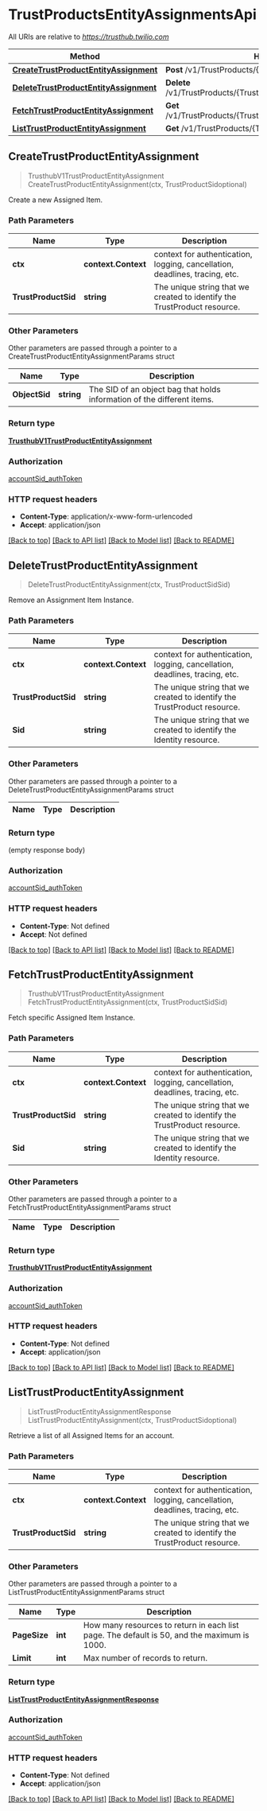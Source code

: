 # TrustProductsEntityAssignmentsApi

All URIs are relative to *https://trusthub.twilio.com*

Method | HTTP request | Description
------------- | ------------- | -------------
[**CreateTrustProductEntityAssignment**](TrustProductsEntityAssignmentsApi.md#CreateTrustProductEntityAssignment) | **Post** /v1/TrustProducts/{TrustProductSid}/EntityAssignments | 
[**DeleteTrustProductEntityAssignment**](TrustProductsEntityAssignmentsApi.md#DeleteTrustProductEntityAssignment) | **Delete** /v1/TrustProducts/{TrustProductSid}/EntityAssignments/{Sid} | 
[**FetchTrustProductEntityAssignment**](TrustProductsEntityAssignmentsApi.md#FetchTrustProductEntityAssignment) | **Get** /v1/TrustProducts/{TrustProductSid}/EntityAssignments/{Sid} | 
[**ListTrustProductEntityAssignment**](TrustProductsEntityAssignmentsApi.md#ListTrustProductEntityAssignment) | **Get** /v1/TrustProducts/{TrustProductSid}/EntityAssignments | 



## CreateTrustProductEntityAssignment

> TrusthubV1TrustProductEntityAssignment CreateTrustProductEntityAssignment(ctx, TrustProductSidoptional)



Create a new Assigned Item.

### Path Parameters


Name | Type | Description
------------- | ------------- | -------------
**ctx** | **context.Context** | context for authentication, logging, cancellation, deadlines, tracing, etc.
**TrustProductSid** | **string** | The unique string that we created to identify the TrustProduct resource.

### Other Parameters

Other parameters are passed through a pointer to a CreateTrustProductEntityAssignmentParams struct


Name | Type | Description
------------- | ------------- | -------------
**ObjectSid** | **string** | The SID of an object bag that holds information of the different items.

### Return type

[**TrusthubV1TrustProductEntityAssignment**](TrusthubV1TrustProductEntityAssignment.md)

### Authorization

[accountSid_authToken](../README.md#accountSid_authToken)

### HTTP request headers

- **Content-Type**: application/x-www-form-urlencoded
- **Accept**: application/json

[[Back to top]](#) [[Back to API list]](../README.md#documentation-for-api-endpoints)
[[Back to Model list]](../README.md#documentation-for-models)
[[Back to README]](../README.md)


## DeleteTrustProductEntityAssignment

> DeleteTrustProductEntityAssignment(ctx, TrustProductSidSid)



Remove an Assignment Item Instance.

### Path Parameters


Name | Type | Description
------------- | ------------- | -------------
**ctx** | **context.Context** | context for authentication, logging, cancellation, deadlines, tracing, etc.
**TrustProductSid** | **string** | The unique string that we created to identify the TrustProduct resource.
**Sid** | **string** | The unique string that we created to identify the Identity resource.

### Other Parameters

Other parameters are passed through a pointer to a DeleteTrustProductEntityAssignmentParams struct


Name | Type | Description
------------- | ------------- | -------------

### Return type

 (empty response body)

### Authorization

[accountSid_authToken](../README.md#accountSid_authToken)

### HTTP request headers

- **Content-Type**: Not defined
- **Accept**: Not defined

[[Back to top]](#) [[Back to API list]](../README.md#documentation-for-api-endpoints)
[[Back to Model list]](../README.md#documentation-for-models)
[[Back to README]](../README.md)


## FetchTrustProductEntityAssignment

> TrusthubV1TrustProductEntityAssignment FetchTrustProductEntityAssignment(ctx, TrustProductSidSid)



Fetch specific Assigned Item Instance.

### Path Parameters


Name | Type | Description
------------- | ------------- | -------------
**ctx** | **context.Context** | context for authentication, logging, cancellation, deadlines, tracing, etc.
**TrustProductSid** | **string** | The unique string that we created to identify the TrustProduct resource.
**Sid** | **string** | The unique string that we created to identify the Identity resource.

### Other Parameters

Other parameters are passed through a pointer to a FetchTrustProductEntityAssignmentParams struct


Name | Type | Description
------------- | ------------- | -------------

### Return type

[**TrusthubV1TrustProductEntityAssignment**](TrusthubV1TrustProductEntityAssignment.md)

### Authorization

[accountSid_authToken](../README.md#accountSid_authToken)

### HTTP request headers

- **Content-Type**: Not defined
- **Accept**: application/json

[[Back to top]](#) [[Back to API list]](../README.md#documentation-for-api-endpoints)
[[Back to Model list]](../README.md#documentation-for-models)
[[Back to README]](../README.md)


## ListTrustProductEntityAssignment

> ListTrustProductEntityAssignmentResponse ListTrustProductEntityAssignment(ctx, TrustProductSidoptional)



Retrieve a list of all Assigned Items for an account.

### Path Parameters


Name | Type | Description
------------- | ------------- | -------------
**ctx** | **context.Context** | context for authentication, logging, cancellation, deadlines, tracing, etc.
**TrustProductSid** | **string** | The unique string that we created to identify the TrustProduct resource.

### Other Parameters

Other parameters are passed through a pointer to a ListTrustProductEntityAssignmentParams struct


Name | Type | Description
------------- | ------------- | -------------
**PageSize** | **int** | How many resources to return in each list page. The default is 50, and the maximum is 1000.
**Limit** | **int** | Max number of records to return.

### Return type

[**ListTrustProductEntityAssignmentResponse**](ListTrustProductEntityAssignmentResponse.md)

### Authorization

[accountSid_authToken](../README.md#accountSid_authToken)

### HTTP request headers

- **Content-Type**: Not defined
- **Accept**: application/json

[[Back to top]](#) [[Back to API list]](../README.md#documentation-for-api-endpoints)
[[Back to Model list]](../README.md#documentation-for-models)
[[Back to README]](../README.md)

